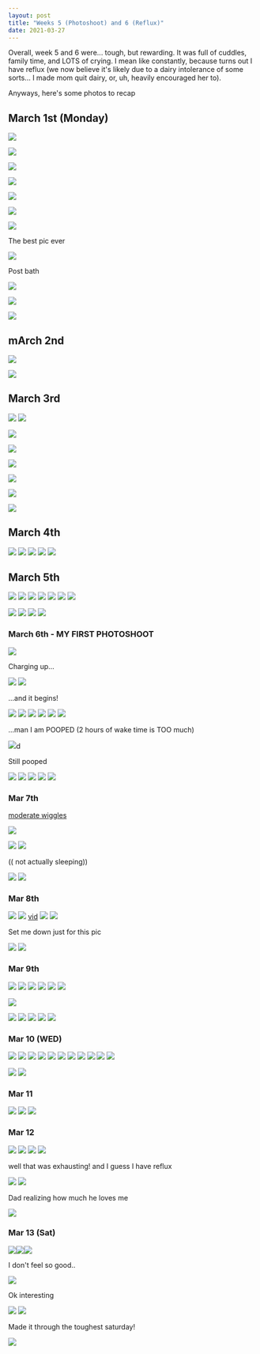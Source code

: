 ```yaml
---
layout: post
title: "Weeks 5 (Photoshoot) and 6 (Reflux)"
date: 2021-03-27
---
```


Overall, week 5 and 6 were... tough, but rewarding. It was full of cuddles, family time, and LOTS of crying. I mean like constantly, because turns out I have reflux (we now believe it's likely due to a dairy intolerance of some sorts... I made mom quit dairy, or, uh, heavily encouraged her to).

Anyways, here's some photos to recap

## March 1st (Monday)

![](/assets/img/2021-03-28-01-19-04.png)

![](/assets/img/2021-03-28-01-19-28.png)

![](/assets/img/2021-03-28-01-19-41.png)

![](/assets/img/2021-03-28-01-19-55.png)

![](/assets/img/2021-03-28-01-20-52.png)

![](/assets/img/2021-03-28-01-20-59.png)

![](/assets/img/2021-03-28-01-21-11.png)

The best pic ever

![](/assets/img/2021-03-28-01-21-35.png)

Post bath

![](/assets/img/2021-03-28-01-21-49.png)

![](021-03-28-01-22-12.png)

![](/assets/img/2021-03-28-01-22-33.png)

## mArch 2nd

![](/assets/img/2021-03-28-01-22-53.png)

![](/assets/img/2021-03-28-01-23-12.png)

## March 3rd

![](/assets/img/2021-03-28-01-23-31.png)
![](/assets/img/2021-03-28-01-23-42.png)

![](/assets/img/2021-03-28-01-23-50.png)

![](/assets/img/2021-03-28-01-23-57.png)

![](/assets/img/2021-03-28-01-24-30.png)

![](/assets/img/2021-03-28-01-24-43.png)

![](/assets/img/2021-03-28-01-24-51.png)

![](/assets/img/2021-03-28-01-25-09.png)

## March 4th

![](/assets/img/2021-03-28-01-25-32.png)
![](/assets/img/2021-03-28-01-25-45.png)
![](/assets/img/2021-03-28-01-25-57.png)
![](/assets/img/2021-03-28-01-26-05.png)
![](/assets/img/2021-03-28-01-26-15.png)
## March 5th

![](/assets/img/2021-03-28-01-26-32.png)
![](/assets/img/2021-03-28-01-26-44.png)
![](/assets/img/2021-03-28-01-26-53.png)
![](021-03-28-01-27-40.png)
![](/assets/img/2021-03-28-01-28-03.png)
![](/assets/img/2021-03-28-01-28-19.png)
![](/assets/img/2021-03-28-01-28-29.png)

![](/assets/img/2021-03-28-01-28-44.png)
![](/assets/img/2021-03-28-01-28-56.png)
![](/assets/img/2021-03-28-01-29-13.png)
![](/assets/img/2021-03-28-01-29-35.png)

### March 6th - MY FIRST PHOTOSHOOT

![](/assets/img/2021-03-28-01-29-45.png)

Charging up...

![](/assets/img/2021-03-28-01-30-09.png)
![](/assets/img/2021-03-28-01-30-40.png)

...and it begins!

![](/assets/img/2021-03-28-01-31-01.png)
![](/assets/img/2021-03-28-01-31-08.png)
![](/assets/img/2021-03-28-01-31-15.png)
![](/assets/img/2021-03-28-01-31-21.png)
![](/assets/img/2021-03-28-01-31-38.png)
![](/assets/img/2021-03-28-01-31-46.png)

...man I am POOPED (2 hours of wake time is TOO much)

![](/assets/img/2021-03-28-01-32-08.png)d

Still pooped

![](/assets/img/2021-03-28-01-32-20.png)
![](/assets/img/2021-03-28-01-32-47.png)
![](/assets/img/2021-03-28-01-32-56.png)
![](/assets/img/2021-03-28-01-33-03.png)
![](/assets/img/2021-03-28-01-33-13.png)

### Mar 7th

[moderate wiggles](https://photos.app.goo.gl/BKjgzco2SXi2aqnx8)

![](/assets/img/2021-03-28-01-34-09.png)

![](/assets/img/2021-03-28-01-34-20.png)
![](/assets/img/2021-03-28-01-34-27.png)

(( not actually sleeping))

![](/assets/img/2021-03-28-01-34-38.png)
![](/assets/img/2021-03-28-01-35-02.png)

### Mar 8th

![](/assets/img/2021-03-28-01-35-28.png)
![](/assets/img/2021-03-28-01-35-48.png)
[vid](https://photos.app.goo.gl/RbLgCA9aT7p4Y9Nw5)
![](/assets/img/2021-03-28-01-36-21.png)
![](/assets/img/2021-03-28-01-36-30.png)

Set me down just for this pic

![](/assets/img/2021-03-28-01-36-38.png)
![](/assets/img/2021-03-28-01-36-47.png)

### Mar 9th

![](/assets/img/2021-03-28-01-37-18.png)
![](/assets/img/2021-03-28-01-37-27.png)
![](/assets/img/2021-03-28-01-37-44.png)
![](/assets/img/2021-03-28-01-38-00.png)
![](/assets/img/2021-03-28-01-38-13.png)
![](/assets/img/2021-03-28-01-38-21.png)

![](/assets/img/2021-03-28-01-38-28.png)

![](/assets/img/2021-03-28-01-38-36.png)
![](/assets/img/2021-03-28-01-38-42.png)
![](/assets/img/2021-03-28-01-38-48.png)
![](/assets/img/2021-03-28-01-38-58.png)
![](021-03-28-01-40-01.png)

### Mar 10 (WED)

![](/assets/img/2021-03-28-01-40-23.png)
![](/assets/img/2021-03-28-01-40-31.png)
![](/assets/img/2021-03-28-01-40-42.png)
![](/assets/img/2021-03-28-01-40-53.png)
![](/assets/img/2021-03-28-01-41-02.png)
![](/assets/img/2021-03-28-01-41-13.png)
![](/assets/img/2021-03-28-01-41-26.png)
![](/assets/img/2021-03-28-01-41-43.png)
![](/assets/img/2021-03-28-01-41-51.png)
![](/assets/img/2021-03-28-01-41-58.png)
![](/assets/img/2021-03-28-01-42-04.png)

![](/assets/img/2021-03-28-01-42-12.png)
![](/assets/img/2021-03-28-01-42-31.png)

### Mar 11

![](/assets/img/2021-03-28-01-42-56.png)
![](/assets/img/2021-03-28-01-43-06.png)
![](/assets/img/2021-03-28-01-43-23.png)


### Mar 12

![](/assets/img/2021-03-28-01-44-06.png)
![](/assets/img/2021-03-28-01-43-42.png)
![](/assets/img/2021-03-28-01-43-51.png)
![](/assets/img/2021-03-28-01-44-21.png)

well that was exhausting! and I guess I have reflux

![](/assets/img/2021-03-28-01-44-40.png)
![](/assets/img/2021-03-28-01-44-56.png)

Dad realizing how much he loves me

![](/assets/img/2021-03-28-01-45-30.png)

### Mar 13 (Sat)

![](/assets/img/2021-03-28-01-45-46.png)![](/assets/img/2021-03-28-01-45-55.png)![](/assets/img/2021-03-28-01-46-08.png)

I don't feel so good..

![](/assets/img/2021-03-28-01-46-32.png)

Ok interesting

![](/assets/img/2021-03-28-01-47-01.png)
![](/assets/img/2021-03-28-01-47-08.png)

Made it through the toughest saturday!

![](/assets/img/2021-03-28-01-47-35.png)